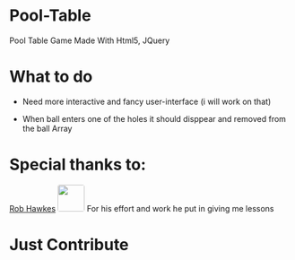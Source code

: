 # Pool-Table
Pool Table Game Made With Html5, JQuery

# What to do
* Need more interactive and fancy user-interface (i will work on that)

* When ball enters one of the holes it should disppear and removed from
the ball Array
# Special thanks to:
[Rob Hawkes](https://github.com/robhawkes)
<img src="https://avatars0.githubusercontent.com/u/22612?s=400&v=4" width="48" style="border-radius:4px"> 
   For his effort and work he put in giving me lessons

# Just Contribute
